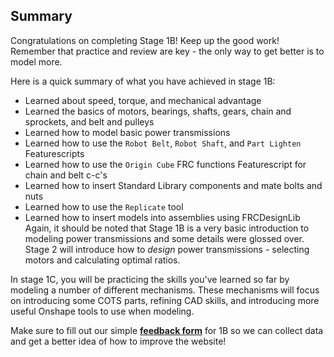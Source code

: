 ## Summary

Congratulations on completing Stage 1B! Keep up the good work! Remember that practice and review are key - the only way to get better is to model more.

Here is a quick summary of what you have achieved in stage 1B:

* Learned about speed, torque, and mechanical advantage
* Learned the basics of motors, bearings, shafts, gears, chain and sprockets, and belt and pulleys
* Learned how to model basic power transmissions
* Learned how to use the `Robot Belt`, `Robot Shaft`, and `Part Lighten` Featurescripts
* Learned how to use the `Origin Cube` FRC functions Featurescript for chain and belt c-c's
* Learned how to insert Standard Library components and mate bolts and nuts
* Learned how to use the `Replicate` tool
* Learned how to insert models into assemblies using FRCDesignLib
Again, it should be noted that Stage 1B is a very basic introduction to modeling power transmissions and some details were glossed over. Stage 2 will introduce how to *design* power transmissions - selecting motors and calculating optimal ratios. 

In stage 1C, you will be practicing the skills you've learned so far by modeling a number of different mechanisms. These mechanisms will focus on introducing some COTS parts, refining CAD skills, and introducing more useful Onshape tools to use when modeling. 

Make sure to fill out our simple [**feedback form**](https://forms.gle/qykF1UoxiymAEGWc8) for 1B so we can collect data and get a better idea of how to improve the website!

<br>